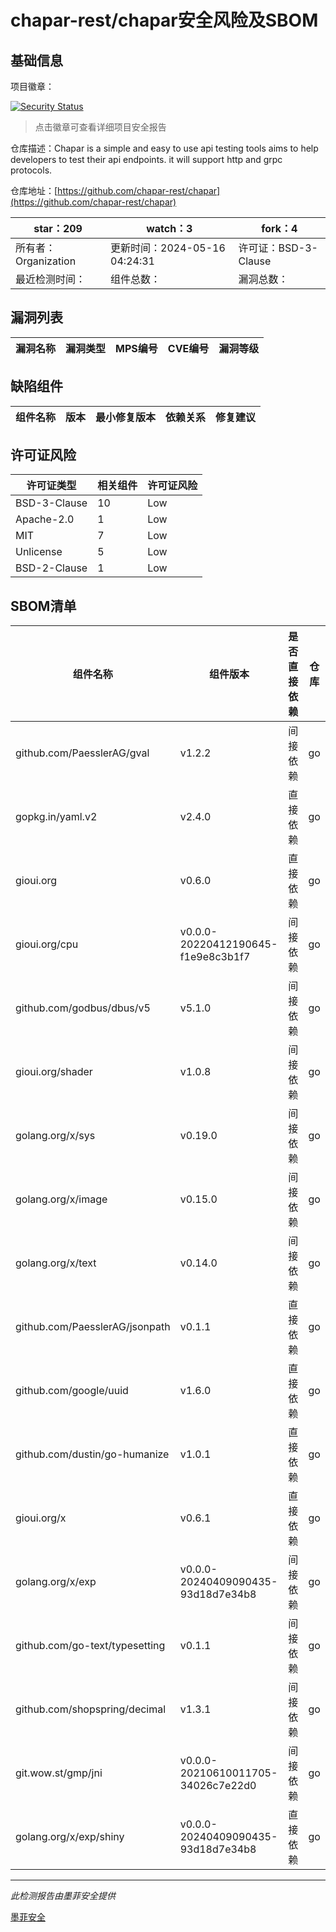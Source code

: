 # chapar-rest/chapar安全风险及SBOM

## 基础信息

项目徽章：

[![Security Status](https://www.murphysec.com/platform3/v31/badge/1791172941714976768.svg)](https://www.murphysec.com/console/report/1791172940779646976/1791172941714976768)

> 点击徽章可查看详细项目安全报告

仓库描述：Chapar is a simple and easy to use api testing tools aims to help developers to test their api endpoints. it will support http and grpc protocols.

仓库地址：[https://github.com/chapar-rest/chapar](https://github.com/chapar-rest/chapar)

| star：209 | watch：3 | fork：4 |
| ----------- | -------------- | ------------ |
| 所有者：Organization | 更新时间：2024-05-16 04:24:31 | 许可证：BSD-3-Clause |
| 最近检测时间： | 组件总数： | 漏洞总数： |




## 漏洞列表

| 漏洞名称 | 漏洞类型 | MPS编号 | CVE编号 | 漏洞等级 |
| ------- | ------ | ------- | ------ | ----- |





## 缺陷组件

| 组件名称 | 版本 | 最小修复版本 | 依赖关系 | 修复建议 |
| -------- | ---- | ------------ | -------- | -------- |





## 许可证风险

| 许可证类型 | 相关组件 | 许可证风险 |
| ---------- | -------- | ---------- |
|BSD-3-Clause|10|Low|
|Apache-2.0|1|Low|
|MIT|7|Low|
|Unlicense|5|Low|
|BSD-2-Clause|1|Low|




## SBOM清单

| 组件名称 | 组件版本 | 是否直接依赖 | 仓库 |
| -------- | -------- | ------------ | ---- |
|github.com/PaesslerAG/gval|v1.2.2|间接依赖|go|
|gopkg.in/yaml.v2|v2.4.0|直接依赖|go|
|gioui.org|v0.6.0|直接依赖|go|
|gioui.org/cpu|v0.0.0-20220412190645-f1e9e8c3b1f7|间接依赖|go|
|github.com/godbus/dbus/v5|v5.1.0|间接依赖|go|
|gioui.org/shader|v1.0.8|间接依赖|go|
|golang.org/x/sys|v0.19.0|间接依赖|go|
|golang.org/x/image|v0.15.0|间接依赖|go|
|golang.org/x/text|v0.14.0|间接依赖|go|
|github.com/PaesslerAG/jsonpath|v0.1.1|直接依赖|go|
|github.com/google/uuid|v1.6.0|直接依赖|go|
|github.com/dustin/go-humanize|v1.0.1|直接依赖|go|
|gioui.org/x|v0.6.1|直接依赖|go|
|golang.org/x/exp|v0.0.0-20240409090435-93d18d7e34b8|间接依赖|go|
|github.com/go-text/typesetting|v0.1.1|间接依赖|go|
|github.com/shopspring/decimal|v1.3.1|间接依赖|go|
|git.wow.st/gmp/jni|v0.0.0-20210610011705-34026c7e22d0|间接依赖|go|
|golang.org/x/exp/shiny|v0.0.0-20240409090435-93d18d7e34b8|直接依赖|go|


------

*此检测报告由墨菲安全提供*

[墨菲安全](www.murphysec.com)